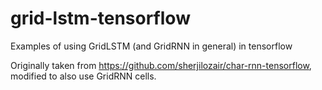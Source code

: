 # grid-lstm-tensorflow

Examples of using GridLSTM (and GridRNN in general) in tensorflow

Originally taken from https://github.com/sherjilozair/char-rnn-tensorflow, modified to also
use GridRNN cells.